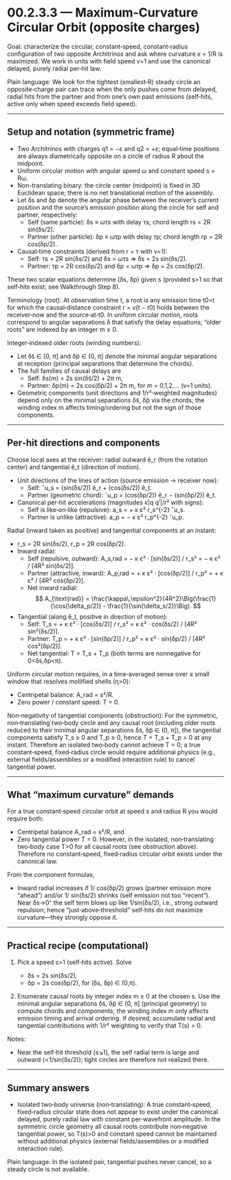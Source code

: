 # 00.2.3.3 — Maximum-Curvature Circular Orbit (opposite charges)

Goal: characterize the circular, constant‑speed, constant‑radius configuration of two opposite Architrinos and ask where curvature κ = 1/R is maximized. We work in units with field speed v=1 and use the canonical delayed, purely radial per‑hit law.

Plain language: We look for the tightest (smallest‑R) steady circle an opposite‑charge pair can trace when the only pushes come from delayed, radial hits from the partner and from one’s own past emissions (self‑hits, active only when speed exceeds field speed).

---

## Setup and notation (symmetric frame)

- Two Architrinos with charges q1 = −ε and q2 = +ε; equal‑time positions are always diametrically opposite on a circle of radius R about the midpoint.
- Uniform circular motion with angular speed ω and constant speed s = Rω.
- Non-translating binary: the circle center (midpoint) is fixed in 3D Euclidean space; there is no net translational motion of the assembly.
- Let δs and δp denote the angular phase between the receiver’s current position and the source’s emission position along the circle for self and partner, respectively:
  - Self (same particle): δs ≡ ωτs with delay τs; chord length rs = 2R sin(δs/2).
  - Partner (other particle): δp ≡ ωτp with delay τp; chord length rp = 2R cos(δp/2).
- Causal‑time constraints (derived from r = τ with v=1):
  - Self: τs = 2R sin(δs/2) and δs = ωτs ⇒ δs = 2s sin(δs/2).
  - Partner: τp = 2R cos(δp/2) and δp = ωτp ⇒ δp = 2s cos(δp/2).

These two scalar equations determine (δs, δp) given s (provided s>1 so that self‑hits exist; see Walkthrough Step 8).

Terminology (root): At observation time t, a root is any emission time t0<t for which the causal‑distance constraint r = v(t − t0) holds between the receiver‑now and the source‑at‑t0. In uniform circular motion, roots correspond to angular separations δ that satisfy the delay equations; “older roots” are indexed by an integer m ≥ 0.

Integer‑indexed older roots (winding numbers):
- Let δ̃s ∈ (0, π] and δ̃p ∈ (0, π] denote the minimal angular separations at reception (principal separations that determine the chords).
- The full families of causal delays are
  - Self: δs(m) = 2s sin(δ̃s/2) + 2π m,
  - Partner: δp(m) = 2s cos(δ̃p/2) + 2π m,
  for m = 0,1,2,… (v=1 units).
- Geometric components (unit directions and 1/r²‑weighted magnitudes) depend only on the minimal separations δ̃s, δ̃p via the chords; the winding index m affects timing/ordering but not the sign of those components.

---

## Per‑hit directions and components

Choose local axes at the receiver: radial outward ê_r (from the rotation center) and tangential ê_t (direction of motion).

- Unit directions of the lines of action (source emission → receiver now):
  - Self: ˆu_s = (sin(δs/2)) ê_r + (cos(δs/2)) ê_t.
  - Partner (geometric chord): ˆu_p = (cos(δp/2)) ê_r − (sin(δp/2)) ê_t.
- Canonical per‑hit accelerations (magnitudes κ|q q′|/r² with signs):
  - Self is like‑on‑like (repulsive): a_s = + κ ε² r_s^{-2} ˆu_s.
  - Partner is unlike (attractive): a_p = − κ ε² r_p^{-2} ˆu_p.

Radial (inward taken as positive) and tangential components at an instant:

- r_s = 2R sin(δs/2), r_p = 2R cos(δp/2).
- Inward radial:
  - Self (repulsive, outward): A_s,rad = − κ ε² · [sin(δs/2)] / r_s² = − κ ε² / [4R² sin(δs/2)].
  - Partner (attractive, inward): A_p,rad = + κ ε² · [cos(δp/2)] / r_p² = + κ ε² / [4R² cos(δp/2)].
  - Net inward radial:
    $$
    A_{\text{rad}} = \frac{\kappa\,\epsilon^2}{4R^2}\Big(\frac{1}{\cos(\delta_p/2)} - \frac{1}{\sin(\delta_s/2)}\Big).
    $$
- Tangential (along ê_t, positive in direction of motion):
  - Self: T_s = + κ ε² · [cos(δs/2)] / r_s² = κ ε² · cos(δs/2) / [4R² sin²(δs/2)].
  - Partner: T_p = + κ ε² · [sin(δp/2)] / r_p² = κ ε² · sin(δp/2) / [4R² cos²(δp/2)].
  - Net tangential: T = T_s + T_p (both terms are nonnegative for 0<δs,δp<π).

Uniform circular motion requires, in a time‑averaged sense over a small window that resolves mollified shells (η>0):
- Centripetal balance: A_rad = s²/R.
- Zero power / constant speed: T = 0.

Non‑negativity of tangential components (obstruction): For the symmetric, non‑translating two‑body circle and any causal root (including older roots reduced to their minimal angular separations δ̃s, δ̃p ∈ (0, π]), the tangential components satisfy T_s ≥ 0 and T_p ≥ 0, hence T = T_s + T_p > 0 at any instant. Therefore an isolated two‑body cannot achieve T = 0; a true constant‑speed, fixed‑radius circle would require additional physics (e.g., external fields/assemblies or a modified interaction rule) to cancel tangential power.

---

## What “maximum curvature” demands

For a true constant‑speed circular orbit at speed s and radius R you would require both:
- Centripetal balance A_rad = s²/R, and
- Zero tangential power T = 0.
However, in the isolated, non‑translating two‑body case T>0 for all causal roots (see obstruction above). Therefore no constant‑speed, fixed‑radius circular orbit exists under the canonical law.

From the component formulas,
- Inward radial increases if 1/ cos(δp/2) grows (partner emission more “ahead”) and/or 1/ sin(δs/2) shrinks (self emission not too “recent”). Near δs→0⁺ the self term blows up like 1/sin(δs/2), i.e., strong outward repulsion; hence “just‑above‑threshold” self‑hits do not maximize curvature—they strongly oppose it.


---

## Practical recipe (computational)

1) Pick a speed s>1 (self‑hits active). Solve
   - δs = 2s sin(δs/2),
   - δp = 2s cos(δp/2),
   for (δs, δp) ∈ (0,π).

2) Enumerate causal roots by integer index m ≥ 0 at the chosen s. Use the minimal angular separations δ̃s, δ̃p ∈ (0, π] (principal geometry) to compute chords and components; the winding index m only affects emission timing and arrival ordering. If desired, accumulate radial and tangential contributions with 1/r² weighting to verify that T(s) > 0.



Notes:
- Near the self‑hit threshold (s↘1), the self radial term is large and outward (∝1/sin(δs/2)); tight circles are therefore not realized there.

---

## Summary answers

- Isolated two‑body universe (non‑translating): A true constant‑speed, fixed‑radius circular state does not appear to exist under the canonical delayed, purely radial law with constant per‑wavefront amplitude. In the symmetric circle geometry all causal roots contribute non‑negative tangential power, so T(s)>0 and constant speed cannot be maintained without additional physics (external fields/assemblies or a modified interaction rule).

Plain language: In the isolated pair, tangential pushes never cancel, so a steady circle is not available.
